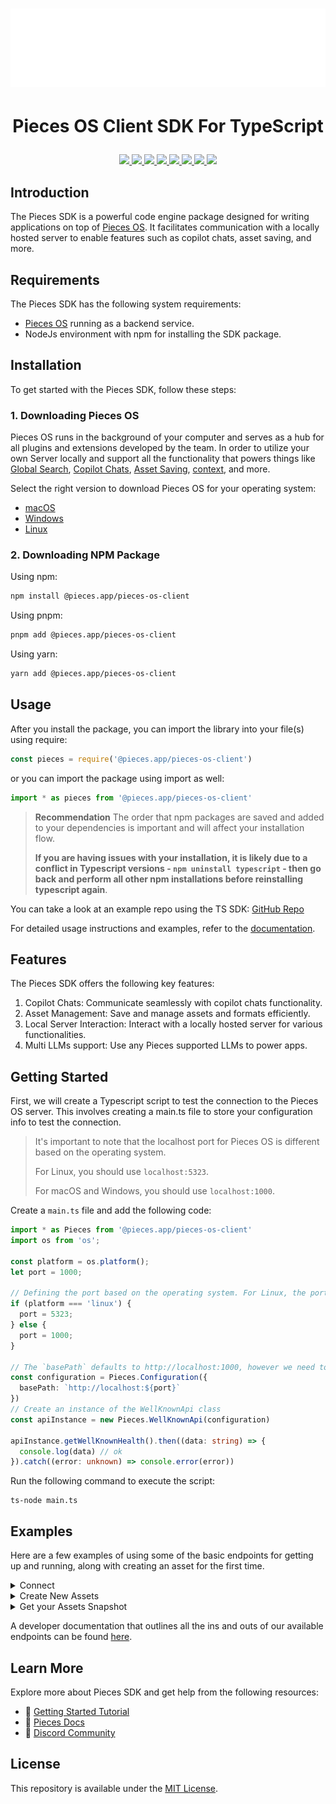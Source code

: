 <h1 align="center">
    <b>
        <a href="https://pieces.app">
            <picture>
                <source srcset="./assets/Logo-light-theme.png" media="(prefers-color-scheme: light)">
                <source srcset="./assets/Logo-dark-theme.png" media="(prefers-color-scheme: dark)">
                <img src="./assets/Logo-dark-theme.png" height="125" width="600" />
            </picture>
        </a><br>
    </b>
</h1>

# <p align="center"> Pieces OS Client SDK For TypeScript
   <p align="center">
      <a href="https://github.com/pieces-app/pieces-os-client-sdk-for-typescript" alt="GitHub contributors">
         <img src="https://img.shields.io/github/contributors/pieces-app/pieces-os-client-sdk-for-typescript.svg" />
      <a>
      <a href="https://github.com/pieces-app/pieces-os-client-sdk-for-typescript" alt="GitHub issues by-label">
         <img src="https://img.shields.io/github/issues/pieces-app/pieces-os-client-sdk-for-typescript" />
      </a>
      <a href="https://discord.gg/getpieces" alt="Discord">
         <img src="https://img.shields.io/badge/Discord-@layer5.svg?color=7389D8&label&logo=discord&logoColor=ffffff" />
      </a>
      <a href="https://twitter.com/getpieces" alt="Twitter Follow">
         <img src="https://img.shields.io/twitter/follow/pieces.svg?label=Follow" />
      </a>
      <a href="https://github.com/pieces-app/pieces-os-client-sdk-for-typescript" alt="License">
         <img src="https://img.shields.io/github/license/pieces-app/pieces-os-client-sdk-for-typescript.svg" />
      </a>
      <a href="https://badge.fury.io/js/@pieces.app%2Fpieces-os-client" >
         <img src="https://badge.fury.io/js/@pieces.app%2Fpieces-os-client.svg" />
      </a>
      <a href="https://img.shields.io/npm/dm/@pieces.app/pieces-os-client.svg" >
         <img src="https://img.shields.io/npm/dm/@pieces.app/pieces-os-client.svg" />
      </a>
      <a href="https://img.shields.io/npm/dt/@pieces.app/pieces-os-client.svg" >
         <img src="https://img.shields.io/npm/dt/@pieces.app/pieces-os-client.svg" />
      </a>
   </p>
</p>


## Introduction
The Pieces SDK is a powerful code engine package designed for writing applications on top of [Pieces OS](/installation-getting-started/what-am-i-installing). It facilitates communication with a locally hosted server to enable features such as copilot chats, asset saving, and more.

## Requirements
The Pieces SDK has the following system requirements:

- [Pieces OS](/installation-getting-started/what-am-i-installing) running as a backend service.
- NodeJs environment with npm for installing the SDK package.

## Installation

To get started with the Pieces SDK, follow these steps:

### 1. Downloading Pieces OS

Pieces OS runs in the background of your computer and serves as a hub for all plugins and extensions developed by the team. In order to utilize your own Server locally and support all the functionality that powers things like [Global Search](https://docs.pieces.app/features/global-search), [Copilot Chats](https://docs.pieces.app/features/pieces-copilot), [Asset Saving](https://docs.pieces.app/features/managing-saved-materials), [context](https://docs.pieces.app/features/pieces-copilot#set-your-own-copilot-context), and more.

Select the right version to download Pieces OS for your operating system:

- [macOS](https://docs.pieces.app/installation-getting-started/macos)
- [Windows](https://docs.pieces.app/installation-getting-started/windows)
- [Linux](https://docs.pieces.app/installation-getting-started/linux) 

### 2. Downloading NPM Package

Using npm:

```bash
npm install @pieces.app/pieces-os-client
```
Using pnpm:

```bash
pnpm add @pieces.app/pieces-os-client
```

Using yarn:

```bash
yarn add @pieces.app/pieces-os-client
```

## Usage
After you install the package, you can import the library into your file(s) using require:

```javascript
const pieces = require('@pieces.app/pieces-os-client')
```

or you can import the package using import as well:

```javascript
import * as pieces from '@pieces.app/pieces-os-client'
```

> **Recommendation**
> The order that npm packages are saved and added to your dependencies is important and will affect your installation flow. 
>
> **If you are having issues with your installation, it is likely due to a conflict in Typescript versions - `npm uninstall typescript` - then go back and perform all other npm installations before reinstalling typescript again**.

You can take a look at an example repo using the TS SDK: [GitHub Repo](https://github.com/pieces-app/example-typescript)

For detailed usage instructions and examples, refer to the [documentation](https://docs.pieces.app/build/reference/typescript).

## Features
The Pieces SDK offers the following key features:

1. Copilot Chats: Communicate seamlessly with copilot chats functionality.
2. Asset Management: Save and manage assets and formats efficiently.
3. Local Server Interaction: Interact with a locally hosted server for various functionalities.
4. Multi LLMs support: Use any Pieces supported LLMs to power apps.

## Getting Started

First, we will create a Typescript script to test the connection to the Pieces OS server. This involves creating a main.ts file to store your configuration info to test the connection.

> It's important to note that the localhost port for Pieces OS is different based on the operating system.
>
> For Linux, you should use `localhost:5323`.
> 
> For macOS and Windows, you should use `localhost:1000`.

Create a `main.ts` file and add the following code:

```typescript
import * as Pieces from '@pieces.app/pieces-os-client'
import os from 'os';

const platform = os.platform();
let port = 1000;

// Defining the port based on the operating system. For Linux, the port is 5323, and for macOS/Windows, the port is 1000.
if (platform === 'linux') {
  port = 5323;
} else {
  port = 1000;
}

// The `basePath` defaults to http://localhost:1000, however we need to change it to the correct port based on the operating system.
const configuration = Pieces.Configuration({
  basePath: `http://localhost:${port}`
})
// Create an instance of the WellKnownApi class
const apiInstance = new Pieces.WellKnownApi(configuration)

apiInstance.getWellKnownHealth().then((data: string) => {
  console.log(data) // ok
}).catch((error: unknown) => console.error(error))
```

Run the following command to execute the script:

```shell
ts-node main.ts
```

## Examples
Here are a few examples of using some of the basic endpoints for getting up and running, along with creating an asset for the first time.

<details>
<summary> Connect </summary>

  When developing and creating an application on top of Pieces OS, it is important that you authenticate with the application itself when performing requests.
  
  To 'connect' your application (this typescript project) to the server, you will need to make a POST request to the `apiInstance.connect()` endpoint of the API and print the response.

  ```tsx

  import * as Pieces from '@pieces.app/pieces-os-client'

  const configuration = Pieces.Configuration()
  const apiInstance = new Pieces.ConnectorApi(configuration)

  const body: Pieces.ConnectRequest = {
      // SeededConnectorConnection |  (optional)
      seededConnectorConnection: ,
  };

  apiInstance.connect(body).then((data: Context) => {
      console.log('API called successfully. Returned data: ' + data)
  }).catch((error: unknown) => console.error(error))

  ```
</details>

<details>
<summary>Create New Assets</summary>

Now before continuing forward, we will need to prepare the `create()` function to connect to the proper creation endpoint. Create differs from connect, since previously our json object did not require any preprocessing. In this case **we will need to include the application data that was returned back from our initial call to `connect()`.**

The `createAsset()` function needs to accomplish:

1. Create our raw `data` var for seeding the asset.
2. Creating a new asset using our simple `Pieces.SeededAsset` configuration
3. Send request via `Pieces.AssetsApi().assetsCreateNewAsset()`
4. Return the created asset back after it is validated and created

Here is what the `createAsset()` function looks like in its entirety:

```tsx
// importing the package into this file.
import * as pieces from '@pieces.app/pieces-os-client'

// @var code data as a string.
var data = "<h1>Hello world</h1>";

// @var title for your snippet creation.
var name = "My First Snippet";

// the create asset function where we create our seeded asset.
// @var applicationData | look back at connect() to see where this came from
function createAsset() {
  let _seededAsset: Pieces.SeededAsset = {
    application: applicationData,
    format: {
      fragment: {
        string: {raw: data},
      },
    },
    metadata: {
      name: name
    }
  }

  // create your seed
  let _seed: Pieces.Seed = {
    asset: _seededAsset,
    type: SeedTypeEnum.Asset
  }

  // make your api call.
  new Pieces.AssetsApi().assetsCreateNewAsset({seed: _seed}).then(newAsset => {
    console.log(`New Asset Created --> ${newAsset}`);
  });
}
```

The response back will look similar to the following: [https://jwaf.pieces.cloud](https://jwaf.pieces.cloud/?p=24e242a85e)

</details>


<details>
<summary>Get your Assets Snapshot</summary>

When reading along, if you would like to view your data incrementally through the full browser window, you can navigate to `http://localhost:1000/assets` to view a full list of snippets that have been saved in your browser. Otherwise, you can access the snapshot with these steps:

```tsx
new Pieces.AssetsApi().assetsSnapshot({}).then(_assetList => {
    for (let i = 0; i < _assetList.iterable.length; i++) {
        // will log each asset.
       console.log(_assetsList[i]);
    }
})
```
</details>

A developer documentation that outlines all the ins and outs of our available endpoints can be found [here](https://docs.pieces.app/build/reference/typescript/).

## Learn More 
Explore more about Pieces SDK and get help from the following resources:

- 🚀 [Getting Started Tutorial](https://docs.pieces.app/installation-getting-started/what-am-i-installing)
- 📜 [Pieces Docs](https://docs.pieces.app/)
- 💬 [Discord Community](https://discord.gg/getpieces)

## License

This repository is available under the [MIT License](./LICENSE).
